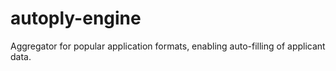 # autoply-engine
Aggregator for popular application formats, enabling auto-filling of applicant data.
